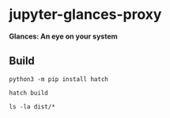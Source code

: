 # jupyter-glances-proxy

**Glances: An eye on your system** 

## Build

```
python3 -m pip install hatch

hatch build

ls -la dist/*
```
